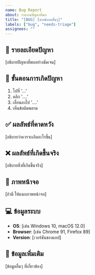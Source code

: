 ```yaml
---
name: Bug Report
about: รายงานปัญหาที่พบ
title: "[BUG] [คำอธิบายสั้นๆ]"
labels: ["bug", "needs-triage"]
assignees: ""
---
```


## 🐛 รายละเอียดปัญหา
[อธิบายปัญหาที่พบอย่างชัดเจน]

## 🔄 ขั้นตอนการเกิดปัญหา
1. ไปที่ '...'
2. คลิก '....'
3. เลื่อนลงไป '....'
4. เห็นข้อผิดพลาด

## ✅ ผลลัพธ์ที่คาดหวัง
[อธิบายว่าควรจะเกิดอะไรขึ้น]

## ❌ ผลลัพธ์ที่เกิดขึ้นจริง
[อธิบายสิ่งที่เกิดขึ้นจริง]

## 📸 ภาพหน้าจอ
[ถ้ามี ให้แนบภาพหน้าจอ]

## 💻 ข้อมูลระบบ
- **OS**: [เช่น Windows 10, macOS 12.0]
- **Browser**: [เช่น Chrome 91, Firefox 89]
- **Version**: [เวอร์ชันของแอป]

## 📝 ข้อมูลเพิ่มเติม
[ข้อมูลอื่นๆ ที่เกี่ยวข้อง]

